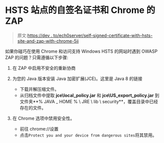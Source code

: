 # HSTS 站点的自签名证书和 Chrome 的 ZAP

> 原文:[https://dev . to/ech0server/self-signed-certificate-with-hsts-site-and-zap-with-chrome-5ii](https://dev.to/ech0server/self-signed-certificate-with-hsts-site-and-zap-with-chrome-5ii)

如果你碰巧在使用 Chrome 和访问支持 Windows HSTS 的网站时遇到 OWASP ZAP 的问题？只需遵循以下步骤:

1.  在 ZAP 中启用不安全的重新协商
2.  为您的 Java 版本安装 Java 加密扩展(JCE)。这里是 Java 8 的链接

    *   下载并解压缩文件。
    *   从归档文件中提取 **jce\local_policy.jar** 和 **jce\US_export_policy.jar** 到文件夹**% JAVA _ HOME % \ JRE \ lib \ security**，覆盖目录中已经存在的文件。
3.  在 Chrome 选项中禁用安全性。

    *   前往 chrome://设置
    *   点击`Protect you and your device from dangerous sites`将其禁用。